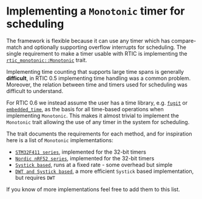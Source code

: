 # Implementing a `Monotonic` timer for scheduling

The framework is flexible because it can use any timer which has compare-match and optionally
supporting overflow interrupts for scheduling.
The single requirement to make a timer usable with RTIC is implementing the
[`rtic_monotonic::Monotonic`] trait.

Implementing time counting that supports large time spans is generally **difficult**, in RTIC 0.5
implementing time handling was a common problem.
Moreover, the relation between time and timers used for scheduling was difficult to understand.

For RTIC 0.6 we instead assume the user has a time library, e.g. [`fugit`] or [`embedded_time`],
as the basis for all time-based operations when implementing `Monotonic`.
This makes it almost trivial to implement the `Monotonic` trait allowing the use of any timer in
the system for scheduling.

The trait documents the requirements for each method,
and for inspiration here is a list of `Monotonic` implementations:

- [`STM32F411 series`], implemented for the 32-bit timers
- [`Nordic nRF52 series`], implemented for the 32-bit timers
- [`Systick based`], runs at a fixed rate - some overhead but simple
- [`DWT and Systick based`], a more efficient `Systick` based implementation, but requires `DWT`

If you know of more implementations feel free to add them to this list.

[`rtic_monotonic::Monotonic`]: https://docs.rs/rtic-monotonic/
[`fugit`]: https://docs.rs/fugit/
[`embedded_time`]: https://docs.rs/embedded_time/
[`STM32F411 series`]: https://github.com/kalkyl/f411-rtic/blob/main/src/bin/mono.rs
[`Nordic nRF52 series`]: https://github.com/kalkyl/nrf-play/blob/main/src/bin/mono.rs
[`Systick based`]: https://github.com/rtic-rs/systick-monotonic
[`DWT and Systick based`]: https://github.com/rtic-rs/dwt-systick-monotonic

